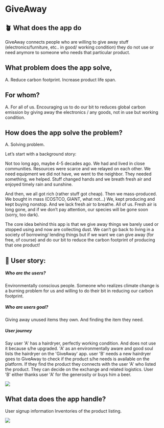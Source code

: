 # GiveAway

## 🪴 What does the app do

GiveAway connects people who are willing to give away stuff (electronics/furniture, etc.. in good/ working condition) they do not use or need anymore to someone who needs that particular product.

## What problem does the app solve,

A. Reduce carbon footprint. Increase product life span.

## For whom?

A. For all of us. Encouraging us to do our bit to reduces global carbon emission by giving away the electronics / any goods, not in use but working condition.

## How does the app solve the problem?

A. Solving problem.

Let’s start with a background story:

Not too long ago, maybe 4-5 decades ago. We had and lived in close communities. Resources were scarce and we relayed on each other. We need equipment we did not have, we went to the neighbor. They needed something, we helped. Stuff changed hands and we breath fresh air and enjoyed timely rain and sunshine.

And then, we all got rich (rather stuff got cheap). Then we mass-produced. We bought in mass (COSTCO, GIANT, what not…) We, kept producing and kept buying nonstop. And we lack fresh air to breathe. All of us. Fresh air is long gone, and if we don’t pay attention, our species will be gone soon (sorry, too dark).

The core idea behind this app is that we give away things we barely used or stopped using and now are collecting dust. We can’t go back to living in a society of borrowing/ lending things but if we want we can give away (for free, of course) and do our bit to reduce the carbon footprint of producing that one product!

## 👥 User story:

##### Who are the users?

Environmentally conscious people. Someone who realizes climate change is a burning problem for us and willing to do their bit in reducing our carbon footprint.

##### Who are users goal?

Giving away unused items they own. And finding the item they need.

##### User journey

Say user 'A' has a hairdryer, perfectly working condition. And does not use it because s/he upgraded.
'A' as an environmentally aware and good soul lists the hairdryer on the 'GiveAway' app.
user 'B' needs a new hairdryer goes to GiveAway to check if the product s/he needs is available on the platform. If they find the product they connects with the user 'A' who listed the product.
They can decide on the exchange and related logistics.
User 'B' either thanks user 'A' for the generosity or buys him a beer.

<img src="images/wireframe.jpg">

## What data does the app handle?

User signup information
Inventories of the product listing.

<img src="images/erd.png">
